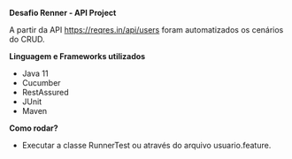 **Desafio Renner - API Project**

A partir da API https://reqres.in/api/users foram automatizados os cenários do CRUD.

**Linguagem e Frameworks utilizados**
- Java 11
- Cucumber
- RestAssured
- JUnit
- Maven

**Como rodar?**
- Executar a classe RunnerTest ou através do arquivo usuario.feature.



